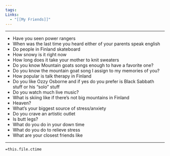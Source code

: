 ```yaml
---
tags: 
Links:
  - "[[My Friends]]"
---
```

- - -


- Have you seen power rangers
- When was the last time you heard either of your parents speak english
- Do people in Finland skateboard
- How snowy is it right now
- How long does it take your mother to knit sweaters
- Do you know Mountain goats songs enough to have a favorite one?
- Do you know the mountain goat song I assign to my memories of you?
- How popular is talk therapy in Finland
- Do you like Ozzy Osborne and if yes do you prefer is Black Sabbath stuff or his “solo” stuff
- Do you watch much live music?
- What is skiing like if there’s not big mountains in Finland
- Heaven?
- What’s your biggest source of stress/anxiety
- Do you crave an artistic outlet
- Is butt legs?
- What do you do in your down time
- What do you do to relieve stress
- What are your closest friends like






- - -
`=this.file.ctime`